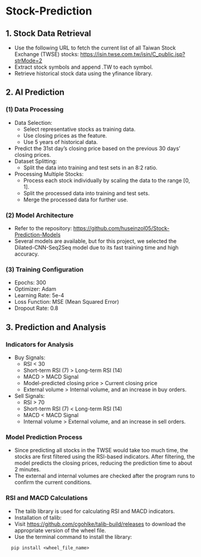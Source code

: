 # Stock-Prediction
## 1. Stock Data Retrieval
- Use the following URL to fetch the current list of all Taiwan Stock Exchange (TWSE) stocks: https://isin.twse.com.tw/isin/C_public.jsp?strMode=2
- Extract stock symbols and append .TW to each symbol.
- Retrieve historical stock data using the yfinance library.

## 2. AI Prediction
### (1) Data Processing
- Data Selection:
  - Select representative stocks as training data.
  - Use closing prices as the feature.
  - Use 5 years of historical data.
- Predict the 31st day’s closing price based on the previous 30 days’ closing prices.
- Dataset Splitting:
  - Split the data into training and test sets in an 8:2 ratio.
- Processing Multiple Stocks:
  - Process each stock individually by scaling the data to the range [0, 1].
  - Split the processed data into training and test sets.
  - Merge the processed data for further use.
### (2) Model Architecture
- Refer to the repository: https://github.com/huseinzol05/Stock-Prediction-Models
- Several models are available, but for this project, we selected the Dilated-CNN-Seq2Seq model due to its fast training time and high accuracy.

### (3) Training Configuration
- Epochs: 300
- Optimizer: Adam
- Learning Rate: 5e-4
- Loss Function: MSE (Mean Squared Error)
- Dropout Rate: 0.8
## 3. Prediction and Analysis
### Indicators for Analysis
- Buy Signals:
  - RSI < 30
  - Short-term RSI (7) > Long-term RSI (14)
  - MACD > MACD Signal
  - Model-predicted closing price > Current closing price
  - External volume > Internal volume, and an increase in buy orders.
- Sell Signals:
  - RSI > 70
  - Short-term RSI (7) < Long-term RSI (14)
  - MACD < MACD Signal
  - Internal volume > External volume, and an increase in sell orders.
### Model Prediction Process
- Since predicting all stocks in the TWSE would take too much time, the stocks are first filtered using the RSI-based indicators. After filtering, the model predicts the closing prices, reducing the prediction time to about 2 minutes.
- The external and internal volumes are checked after the program runs to confirm the current conditions.

### RSI and MACD Calculations
- The talib library is used for calculating RSI and MACD indicators.
- Installation of talib:
-   Visit https://github.com/cgohlke/talib-build/releases to download the appropriate version of the wheel file.
-   Use the terminal command to install the library:
```
  pip install <wheel_file_name>
```
